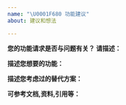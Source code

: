 ```yaml
---
name: "\U0001F680 功能建议"
about: 建议和想法

---
```


**您的功能请求是否与问题有关？ 请描述：**


**描述您想要的功能：**


**描述您考虑过的替代方案：**


**可参考文档,资料,引用等：**
